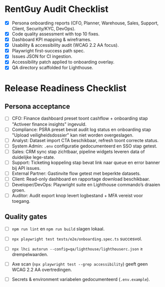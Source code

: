 # RentGuy Audit Checklist

- [x] Persona onboarding reports (CFO, Planner, Warehouse, Sales, Support, Client, Security/KYC, DevOps).
- [x] Code quality assessment with top 10 fixes.
- [x] Dashboard KPI mapping & wireframes.
- [x] Usability & accessibility audit (WCAG 2.2 AA focus).
- [x] Playwright first-success path spec.
- [x] Issues JSON for CI ingestion.
- [x] Accessibility patch applied to onboarding overlay.
- [x] QA directory scaffolded for Lighthouse.
# Release Readiness Checklist

## Persona acceptance
- [ ] CFO: Finance dashboard preset toont cashflow + onboarding stap "Activeer finance insights" ingevuld.
- [ ] Compliance: PSRA preset bevat audit log status en onboarding stap "Upload veiligheidsdossier" kan niet worden overgeslagen.
- [ ] Analyst: Dataset import CTA beschikbaar, refresh toont correcte status.
- [ ] System Admin: `.env` configuratie gedocumenteerd en SSO stap getest.
- [ ] Sales: CRM sync stap zichtbaar, pipeline widgets leveren data of duidelijke lege-state.
- [ ] Support: Ticketing koppeling stap bevat link naar queue en error banner bij API issues.
- [ ] External Partner: Gastinvite flow getest met beperkte datasets.
- [ ] Client: Read-only dashboard en rapportage download beschikbaar.
- [ ] Developer/DevOps: Playwright suite en Lighthouse commando’s draaien groen.
- [ ] Auditor: Audit export knop levert logbestand + MFA vereist voor toegang.

## Quality gates
- [ ] `npm run lint` en `npm run build` slagen lokaal.
- [ ] `npx playwright test tests/e2e/onboarding.spec.ts` succesvol.
- [ ] `npx lhci autorun --config=qa/lighthouse/lighthouserc.json` ≥ drempelwaarden.
- [ ] Axe scan (`npx playwright test --grep accessibility`) geeft geen WCAG 2.2 AA overtredingen.
- [ ] Secrets & environment variabelen gedocumenteerd (`.env.example`).

